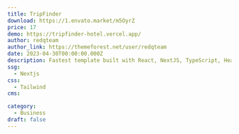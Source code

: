 ```yaml
---
title: TripFinder
download: https://1.envato.market/m5OyrZ
price: 17
demo: https://tripfinder-hotel.vercel.app/
author: redqteam
author_link: https://themeforest.net/user/redqteam
date: 2023-04-30T00:00:00.000Z
description: Fastest template built with React, NextJS, TypeScript, HeadlessUI, TailwindCSS, Google Map API, AntDesign and Styled-Components.
ssg:
  - Nextjs
css:
  - Tailwind
cms:

category:
  - Business
draft: false
---
```

